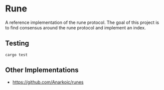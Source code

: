 # Rune

A reference implementation of the rune protocol. The goal of this project is to find consensus around the rune protocol and implement an index. 

## Testing

```
cargo test
```

## Other Implementations

- https://github.com/Anarkoic/runes
